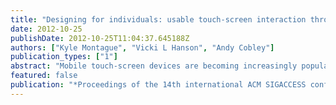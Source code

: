 ```yaml
---
title: "Designing for individuals: usable touch-screen interaction through shared user models"
date: 2012-10-25
publishDate: 2012-10-25T11:04:37.645188Z
authors: ["Kyle Montague", "Vicki L Hanson", "Andy Cobley"]
publication_types: ["1"]
abstract: "Mobile touch-screen devices are becoming increasingly popular across a diverse range of users. Whilst there is a wealth of information and utilities available via downloadable apps, there is still a large proportion of users with visual and motor impairments who are unable to use the technology fully due to their interaction needs. In this paper we present an evaluation of the use of shared user modelling and adaptive interfaces to improve the accessibility of mobile touch-screen technologies. By using abilities based information collected through application use and continually updating the user model and interface adaptations, it is easy for users to make applications aware of their needs and preferences. Three smart phone apps were created for this study and tested with 12 adults who had diverse visual and motor impairments. Results indicated significant benefits from the shared user models that can automatically adapt interfaces, across applications, to address usability needs."
featured: false
publication: "*Proceedings of the 14th international ACM SIGACCESS conference on Computers and accessibility*"
---
```


